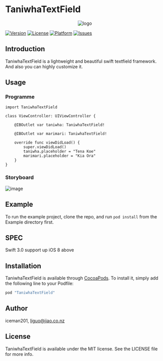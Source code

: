 # TaniwhaTextField

<p align="center">
<img src="https://github.com/iceman201/TaniwhaTextField/blob/master/Example/taniwhaTextfield.png?raw=true" alt="logo"/>
</p>


[![Version](https://img.shields.io/cocoapods/v/TaniwhaTextField.svg?style=flat)](http://cocoapods.org/pods/TaniwhaTextField)
[![License](https://img.shields.io/cocoapods/l/TaniwhaTextField.svg?style=flat)](http://cocoapods.org/pods/TaniwhaTextField)
[![Platform](https://img.shields.io/cocoapods/p/TaniwhaTextField.svg?style=flat)](http://cocoapods.org/pods/TaniwhaTextField)
[![Issues](https://img.shields.io/github/issues/iceman201/TaniwhaTextField.svg?style=flat)](https://github.com/iceman201/TaniwhaTextField/issues?state=open) 

## Introduction
TaniwhaTextField is a lightweight and beautiful swift textfield framework. And also you can highly customize it.

## Usage
### Programme 
```
import TaniwhaTextField

class ViewController: UIViewController {

    @IBOutlet var taniwha: TaniwhaTextField!
    
    @IBOutlet var marimari: TaniwhaTextField!
    
    override func viewDidLoad() {
        super.viewDidLoad()
        taniwha.placeholder = "Tena Koe"
        marimari.placeholder = "Kia Ora"
    }
}

```
### Storyboard
![image](https://user-images.githubusercontent.com/5027957/28316984-274beb06-6c19-11e7-9357-1a8f0793c2aa.png)



## Example

To run the example project, clone the repo, and run `pod install` from the Example directory first.

## SPEC

Swift 3.0
support up iOS 8 above


## Installation

TaniwhaTextField is available through [CocoaPods](http://cocoapods.org). To install
it, simply add the following line to your Podfile:

```ruby
pod "TaniwhaTextField"
```

## Author

iceman201, liguo@jiao.co.nz

## License

TaniwhaTextField is available under the MIT license. See the LICENSE file for more info.
